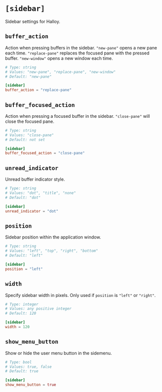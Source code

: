 # `[sidebar]`

Sidebar settings for Halloy.

## `buffer_action`

Action when pressing buffers in the sidebar. `"new-pane"` opens a new pane each time. `"replace-pane"` replaces the focused pane with the pressed buffer. `"new-window"` opens a new window each time.

```toml
# Type: string
# Values: "new-pane", "replace-pane", "new-window"
# Default: "new-pane"

[sidebar]
buffer_action = "replace-pane"
```

## `buffer_focused_action`

Action when pressing a focused buffer in the sidebar. `"close-pane"` will close the focused pane.

```toml
# Type: string
# Values: "close-pane"
# Default: not set

[sidebar]
buffer_focused_action = "close-pane"
```

## `unread_indicator`

Unread buffer indicator style.

```toml
# Type: string
# Values: "dot", "title", "none"
# Default: "dot"

[sidebar]
unread_indicator = "dot"
```

## `position`

Sidebar position within the application window.

```toml
# Type: string
# Values: "left", "top", "right", "bottom"
# Default: "left"

[sidebar]
position = "left"
```

## `width`

Specify sidebar width in pixels. Only used if `position` is `"left"` or `"right"`.

```toml
# Type: integer
# Values: any positive integer
# Default: 120

[sidebar]
width = 120
```

## `show_menu_button`

Show or hide the user menu button in the sidemenu.

```toml
# Type: bool
# Values: true, false
# Default: true

[sidebar]
show_menu_button = true
```